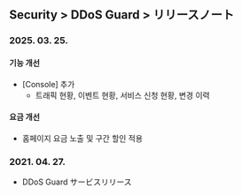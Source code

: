 ## Security > DDoS Guard > リリースノート

### 2025. 03. 25.

#### 기능 개선
* [Console] 추가
  * 트래픽 현황, 이벤트 현황, 서비스 신청 현황, 변경 이력

#### 요금 개선
* 홈페이지 요금 노출 및 구간 할인 적용

### 2021. 04. 27.
* DDoS Guard サービスリリース
